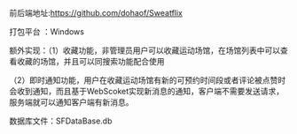 前后端地址:https://github.com/dohaof/Sweatflix

打包平台 ：Windows

额外实现：（1）收藏功能，非管理员用户可以收藏运动场馆，在场馆列表中可以查看收藏的场馆，并且可以同搜索功能配合使用

（2）即时通知功能，用户在收藏运动场馆有新的可预约时间段或者评论被点赞时会收到通知，而且基于WebScoket实现新消息的通知，客户端不需要发送请求，服务端就可以通知客户端有新消息。

数据库文件：SFDataBase.db